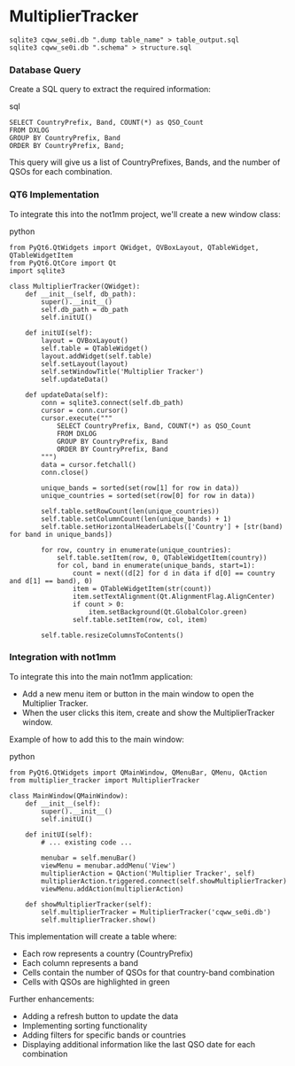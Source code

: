 # MultiplierTracker

```
sqlite3 cqww_se0i.db ".dump table_name" > table_output.sql
sqlite3 cqww_se0i.db ".schema" > structure.sql
```

### Database Query
Create a SQL query to extract the required information:

sql
```
SELECT CountryPrefix, Band, COUNT(*) as QSO_Count 
FROM DXLOG 
GROUP BY CountryPrefix, Band 
ORDER BY CountryPrefix, Band;
```

This query will give us a list of CountryPrefixes, Bands, and the number of QSOs for each combination.

### QT6 Implementation
To integrate this into the not1mm project, we'll create a new window class:

python
```
from PyQt6.QtWidgets import QWidget, QVBoxLayout, QTableWidget, QTableWidgetItem
from PyQt6.QtCore import Qt
import sqlite3

class MultiplierTracker(QWidget):
    def __init__(self, db_path):
        super().__init__()
        self.db_path = db_path
        self.initUI()

    def initUI(self):
        layout = QVBoxLayout()
        self.table = QTableWidget()
        layout.addWidget(self.table)
        self.setLayout(layout)
        self.setWindowTitle('Multiplier Tracker')
        self.updateData()

    def updateData(self):
        conn = sqlite3.connect(self.db_path)
        cursor = conn.cursor()
        cursor.execute("""
            SELECT CountryPrefix, Band, COUNT(*) as QSO_Count 
            FROM DXLOG 
            GROUP BY CountryPrefix, Band 
            ORDER BY CountryPrefix, Band
        """)
        data = cursor.fetchall()
        conn.close()

        unique_bands = sorted(set(row[1] for row in data))
        unique_countries = sorted(set(row[0] for row in data))

        self.table.setRowCount(len(unique_countries))
        self.table.setColumnCount(len(unique_bands) + 1)
        self.table.setHorizontalHeaderLabels(['Country'] + [str(band) for band in unique_bands])

        for row, country in enumerate(unique_countries):
            self.table.setItem(row, 0, QTableWidgetItem(country))
            for col, band in enumerate(unique_bands, start=1):
                count = next((d[2] for d in data if d[0] == country and d[1] == band), 0)
                item = QTableWidgetItem(str(count))
                item.setTextAlignment(Qt.AlignmentFlag.AlignCenter)
                if count > 0:
                    item.setBackground(Qt.GlobalColor.green)
                self.table.setItem(row, col, item)

        self.table.resizeColumnsToContents()
```

### Integration with not1mm
To integrate this into the main not1mm application:

- Add a new menu item or button in the main window to open the Multiplier Tracker.
- When the user clicks this item, create and show the MultiplierTracker window.

Example of how to add this to the main window:

python
```
from PyQt6.QtWidgets import QMainWindow, QMenuBar, QMenu, QAction
from multiplier_tracker import MultiplierTracker

class MainWindow(QMainWindow):
    def __init__(self):
        super().__init__()
        self.initUI()

    def initUI(self):
        # ... existing code ...

        menubar = self.menuBar()
        viewMenu = menubar.addMenu('View')
        multiplierAction = QAction('Multiplier Tracker', self)
        multiplierAction.triggered.connect(self.showMultiplierTracker)
        viewMenu.addAction(multiplierAction)

    def showMultiplierTracker(self):
        self.multiplierTracker = MultiplierTracker('cqww_se0i.db')
        self.multiplierTracker.show()
```

This implementation will create a table where:

- Each row represents a country (CountryPrefix)
- Each column represents a band
- Cells contain the number of QSOs for that country-band combination
- Cells with QSOs are highlighted in green

Further enhancements:

- Adding a refresh button to update the data
- Implementing sorting functionality
- Adding filters for specific bands or countries
- Displaying additional information like the last QSO date for each combination


